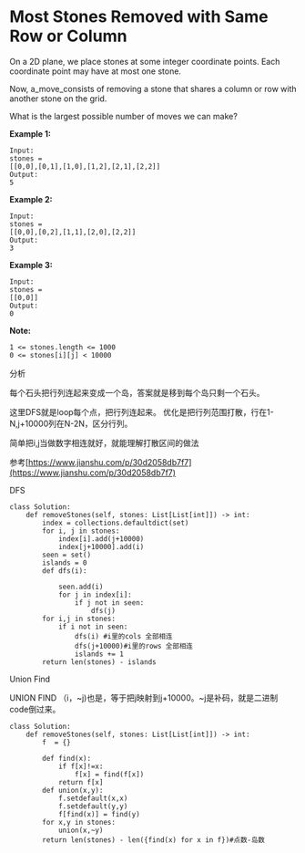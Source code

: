 # Most Stones Removed with Same Row or Column

On a 2D plane, we place stones at some integer coordinate points. Each coordinate point may have at most one stone.

Now, a\_move\_consists of removing a stone that shares a column or row with another stone on the grid.

What is the largest possible number of moves we can make?

**Example 1:**

```text
Input: 
stones = 
[[0,0],[0,1],[1,0],[1,2],[2,1],[2,2]]
Output: 
5
```

**Example 2:**

```text
Input: 
stones = 
[[0,0],[0,2],[1,1],[2,0],[2,2]]
Output: 
3
```

**Example 3:**

```text
Input: 
stones = 
[[0,0]]
Output: 
0
```

**Note:**

```text
1 <= stones.length <= 1000
0 <= stones[i][j] < 10000
```

分析

每个石头把行列连起来变成一个岛，答案就是移到每个岛只剩一个石头。

这里DFS就是loop每个点，把行列连起来。 优化是把行列范围打散，行在1-N,j+10000列在N-2N，区分行列。

简单把i,j当做数字相连就好，就能理解打散区间的做法

参考[https://www.jianshu.com/p/30d2058db7f7](https://www.jianshu.com/p/30d2058db7f7)

DFS

```text
class Solution:
    def removeStones(self, stones: List[List[int]]) -> int:
        index = collections.defaultdict(set)
        for i, j in stones:
            index[i].add(j+10000)
            index[j+10000].add(i)
        seen = set()
        islands = 0
        def dfs(i):            

            seen.add(i)
            for j in index[i]:
                if j not in seen:
                    dfs(j)
        for i,j in stones:
            if i not in seen:
                dfs(i) #i里的cols 全部相连
                dfs(j+10000)#i里的rows 全部相连
                islands += 1
        return len(stones) - islands
```

Union Find

UNION FIND （i，~j\)也是，等于把j映射到j+10000。~j是补码，就是二进制code倒过来。

```text
class Solution:
    def removeStones(self, stones: List[List[int]]) -> int:
        f  = {}

        def find(x):
            if f[x]!=x:
                f[x] = find(f[x])
            return f[x]
        def union(x,y):
            f.setdefault(x,x)
            f.setdefault(y,y)
            f[find(x)] = find(y)
        for x,y in stones:
            union(x,~y)
        return len(stones) - len({find(x) for x in f})#点数-岛数
```

